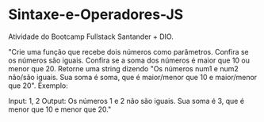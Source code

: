 # Sintaxe-e-Operadores-JS
Atividade do Bootcamp Fullstack Santander + DIO.

"Crie uma função que recebe dois números como parâmetros.
Confira se os números são iguais.
Confira se a soma dos números é maior que 10 ou menor que 20.
Retorne uma string dizendo "Os números num1 e num2 não/são iguais. Sua soma é soma, que é maior/menor que 10 e maior/menor que 20".
Exemplo:

Input: 1, 2
Output: Os números 1 e 2 não são iguais. Sua soma é 3, que é menor que 10 e menor que 20."
